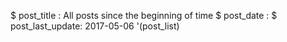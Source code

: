 $ post_title : All posts since the beginning of time
$ post_date :
$ post_last_update: 2017-05-06
'(post_list)
